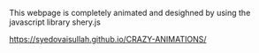  This webpage is completely animated and desighned by using the javascript library shery.js

 
https://syedovaisullah.github.io/CRAZY-ANIMATIONS/
